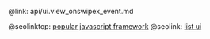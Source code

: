 @link: api/ui.view_onswipex_event.md

@seolinktop: [popular javascript framework](https://webix.com)
@seolink: [list ui](https://webix.com/widget/list/)